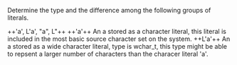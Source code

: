 Determine the type and the difference among the following groups of literals. 

++'a', L'a', "a", L"++
++'a'++ An a stored as a character literal, this literal is included in the most basic source character set on the system. 
++L'a'++ An a stored as a wide character literal, type is wchar_t, this type might be able to repsent a larger number of characters than the characer literal 'a'.
